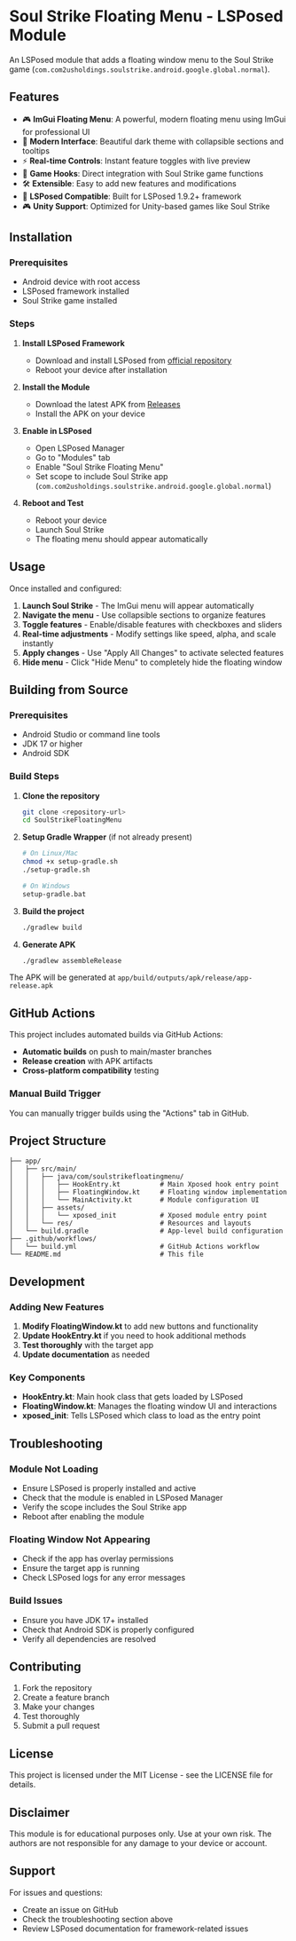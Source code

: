 # Soul Strike Floating Menu - LSPosed Module

An LSPosed module that adds a floating window menu to the Soul Strike game (`com.com2usholdings.soulstrike.android.google.global.normal`).

## Features

- 🎮 **ImGui Floating Menu**: A powerful, modern floating menu using ImGui for professional UI
- 🎨 **Modern Interface**: Beautiful dark theme with collapsible sections and tooltips
- ⚡ **Real-time Controls**: Instant feature toggles with live preview
- 🎯 **Game Hooks**: Direct integration with Soul Strike game functions
- 🛠️ **Extensible**: Easy to add new features and modifications
- 📱 **LSPosed Compatible**: Built for LSPosed 1.9.2+ framework
- 🎮 **Unity Support**: Optimized for Unity-based games like Soul Strike

## Installation

### Prerequisites
- Android device with root access
- LSPosed framework installed
- Soul Strike game installed

### Steps
1. **Install LSPosed Framework**
   - Download and install LSPosed from [official repository](https://github.com/LSPosed/LSPosed)
   - Reboot your device after installation

2. **Install the Module**
   - Download the latest APK from [Releases](../../releases)
   - Install the APK on your device

3. **Enable in LSPosed**
   - Open LSPosed Manager
   - Go to "Modules" tab
   - Enable "Soul Strike Floating Menu"
   - Set scope to include Soul Strike app (`com.com2usholdings.soulstrike.android.google.global.normal`)

4. **Reboot and Test**
   - Reboot your device
   - Launch Soul Strike
   - The floating menu should appear automatically

## Usage

Once installed and configured:

1. **Launch Soul Strike** - The ImGui menu will appear automatically
2. **Navigate the menu** - Use collapsible sections to organize features
3. **Toggle features** - Enable/disable features with checkboxes and sliders
4. **Real-time adjustments** - Modify settings like speed, alpha, and scale instantly
5. **Apply changes** - Use "Apply All Changes" to activate selected features
6. **Hide menu** - Click "Hide Menu" to completely hide the floating window

## Building from Source

### Prerequisites
- Android Studio or command line tools
- JDK 17 or higher
- Android SDK

### Build Steps
1. **Clone the repository**
   ```bash
   git clone <repository-url>
   cd SoulStrikeFloatingMenu
   ```

2. **Setup Gradle Wrapper** (if not already present)
   ```bash
   # On Linux/Mac
   chmod +x setup-gradle.sh
   ./setup-gradle.sh
   
   # On Windows
   setup-gradle.bat
   ```

3. **Build the project**
   ```bash
   ./gradlew build
   ```

4. **Generate APK**
   ```bash
   ./gradlew assembleRelease
   ```

The APK will be generated at `app/build/outputs/apk/release/app-release.apk`

## GitHub Actions

This project includes automated builds via GitHub Actions:

- **Automatic builds** on push to main/master branches
- **Release creation** with APK artifacts
- **Cross-platform compatibility** testing

### Manual Build Trigger
You can manually trigger builds using the "Actions" tab in GitHub.

## Project Structure

```
├── app/
│   ├── src/main/
│   │   ├── java/com/soulstrikefloatingmenu/
│   │   │   ├── HookEntry.kt          # Main Xposed hook entry point
│   │   │   ├── FloatingWindow.kt     # Floating window implementation
│   │   │   └── MainActivity.kt       # Module configuration UI
│   │   ├── assets/
│   │   │   └── xposed_init           # Xposed module entry point
│   │   └── res/                      # Resources and layouts
│   └── build.gradle                  # App-level build configuration
├── .github/workflows/
│   └── build.yml                     # GitHub Actions workflow
└── README.md                         # This file
```

## Development

### Adding New Features

1. **Modify FloatingWindow.kt** to add new buttons and functionality
2. **Update HookEntry.kt** if you need to hook additional methods
3. **Test thoroughly** with the target app
4. **Update documentation** as needed

### Key Components

- **HookEntry.kt**: Main hook class that gets loaded by LSPosed
- **FloatingWindow.kt**: Manages the floating window UI and interactions
- **xposed_init**: Tells LSPosed which class to load as the entry point

## Troubleshooting

### Module Not Loading
- Ensure LSPosed is properly installed and active
- Check that the module is enabled in LSPosed Manager
- Verify the scope includes the Soul Strike app
- Reboot after enabling the module

### Floating Window Not Appearing
- Check if the app has overlay permissions
- Ensure the target app is running
- Check LSPosed logs for any error messages

### Build Issues
- Ensure you have JDK 17+ installed
- Check that Android SDK is properly configured
- Verify all dependencies are resolved

## Contributing

1. Fork the repository
2. Create a feature branch
3. Make your changes
4. Test thoroughly
5. Submit a pull request

## License

This project is licensed under the MIT License - see the LICENSE file for details.

## Disclaimer

This module is for educational purposes only. Use at your own risk. The authors are not responsible for any damage to your device or account.

## Support

For issues and questions:
- Create an issue on GitHub
- Check the troubleshooting section above
- Review LSPosed documentation for framework-related issues
